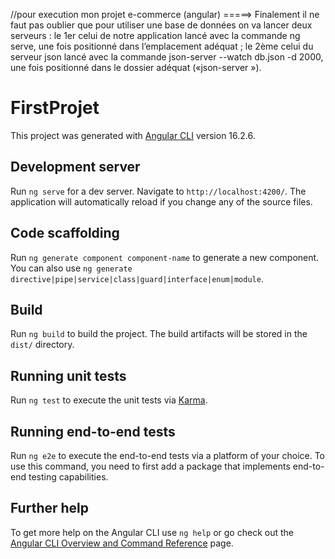 //pour execution mon projet e-commerce (angular)
=====> Finalement il ne faut pas oublier que pour utiliser une base de données on va lancer deux 
serveurs : le 1er celui de notre application lancé avec la commande ng serve, une fois 
positionné dans l’emplacement adéquat ; le 2ème celui du serveur json lancé avec la 
commande json-server --watch db.json -d 2000, une fois positionné dans le dossier adéquat 
(«json-server »). 



# FirstProjet

This project was generated with [Angular CLI](https://github.com/angular/angular-cli) version 16.2.6.

## Development server

Run `ng serve` for a dev server. Navigate to `http://localhost:4200/`. The application will automatically reload if you change any of the source files.

## Code scaffolding

Run `ng generate component component-name` to generate a new component. You can also use `ng generate directive|pipe|service|class|guard|interface|enum|module`.

## Build

Run `ng build` to build the project. The build artifacts will be stored in the `dist/` directory.

## Running unit tests

Run `ng test` to execute the unit tests via [Karma](https://karma-runner.github.io).

## Running end-to-end tests

Run `ng e2e` to execute the end-to-end tests via a platform of your choice. To use this command, you need to first add a package that implements end-to-end testing capabilities.

## Further help

To get more help on the Angular CLI use `ng help` or go check out the [Angular CLI Overview and Command Reference](https://angular.io/cli) page.
